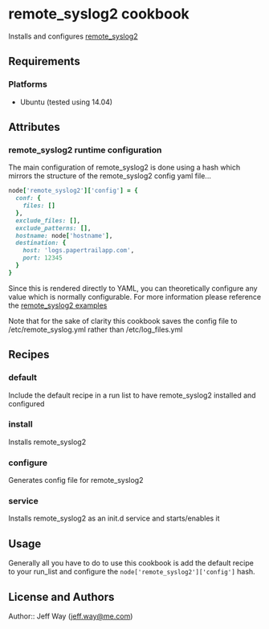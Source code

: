 remote_syslog2 cookbook
=======================
Installs and configures [remote_syslog2](https://github.com/papertrail/remote_syslog2)

Requirements
------------
### Platforms
- Ubuntu (tested using 14.04)

Attributes
----------
### remote_syslog2 runtime configuration
The main configuration of remote_syslog2 is done using a hash which mirrors the structure of the remote_syslog2 config yaml file...

```ruby
node['remote_syslog2']['config'] = {
  conf: {
    files: []
  },
  exclude_files: [],
  exclude_patterns: [],
  hostname: node['hostname'],
  destination: {
    host: 'logs.papertrailapp.com',
    port: 12345
  }
}
```

Since this is rendered directly to YAML, you can theoretically configure any value which is normally configurable. For more information please reference the [remote_syslog2 examples](https://github.com/papertrail/remote_syslog2/tree/master/examples)

Note that for the sake of clarity this cookbook saves the config file to /etc/remote_syslog.yml rather than /etc/log_files.yml

Recipes
-------
### default
Include the default recipe in a run list to have remote_syslog2 installed and configured

### install
Installs remote_syslog2

### configure
Generates config file for remote_syslog2

### service
Installs remote_syslog2 as an init.d service and starts/enables it

Usage
-----
Generally all you have to do to use this cookbook is add the default recipe to your run_list and configure the `node['remote_syslog2']['config']` hash.

License and Authors
-------------------
Author:: Jeff Way (<jeff.way@me.com>)
